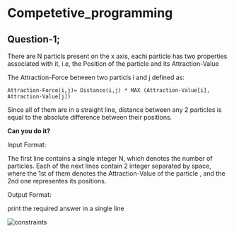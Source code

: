 # Competetive_programming
## Question-1;
There are N particls present on the x axis, eachi particle has two 
properties associated with it, i.e, the Position of the particle and
its Attraction-Value

The Attraction-Force between two particls i and j defined as:

`Attraction-Force(i,j)= Distance(i,j) * MAX (Attraction-Value[i], Attraction-Value[j])`

Since all of them are in a straight line, distance between any 2 particles is equal to the 
absolute difference between their positions.


**Can you do it?**

Input Format:

The first line contains a single integer N, which denotes the number of particles. 
Each of the next lines contain 2 integer separated by space, where the 1st of them denotes the
Attraction-Value of the particle , and the 2nd one representes its positions.

Output Format:

print the required answer in a single line

![constraints](https://cloud.githubusercontent.com/assets/12026696/21293973/97cc69f4-c558-11e6-9e6e-e996845c7c83.jpg)


